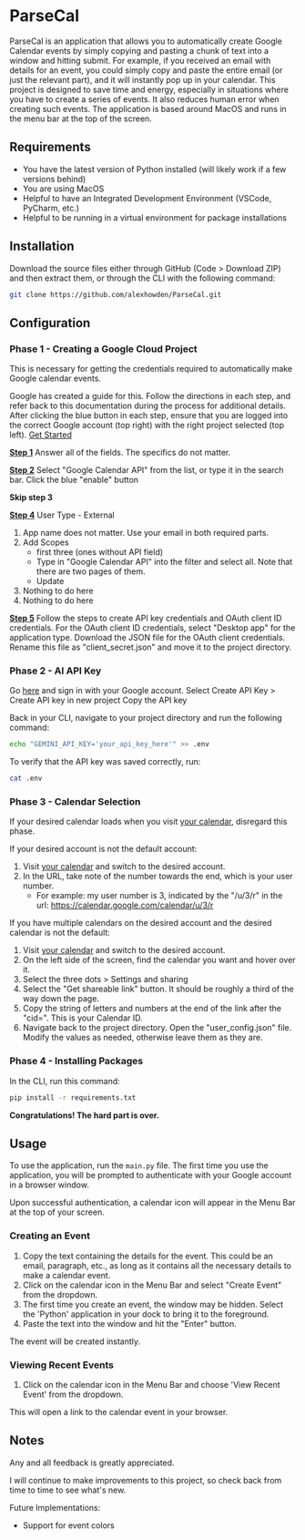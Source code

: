 # ParseCal

ParseCal is an application that allows you to automatically create Google Calendar events by simply copying and pasting a chunk of text into a window and hitting submit.
For example, if you received an email with details for an event, you could simply copy and paste the entire email (or just the relevant part), and it will instantly pop up in your calendar.
This project is designed to save time and energy, especially in situations where you have to create a series of events. It also reduces human error when creating such events.
The application is based around MacOS and runs in the menu bar at the top of the screen.

## Requirements

- You have the latest version of Python installed (will likely work if a few versions behind)
- You are using MacOS
- Helpful to have an Integrated Development Environment (VSCode, PyCharm, etc.)
- Helpful to be running in a virtual environment for package installations

## Installation

Download the source files either through GitHub (Code > Download ZIP) and then extract them,
or through the CLI with the following command:

```bash
git clone https://github.com/alexhowden/ParseCal.git
```

## Configuration

### Phase 1 - Creating a Google Cloud Project

This is necessary for getting the credentials required to automatically make Google calendar events.

Google has created a guide for this. Follow the directions in each step, and refer back to this documentation during the process for additional details.
After clicking the blue button in each step, ensure that you are logged into the correct Google account (top right) with the right project selected (top left).
[Get Started](https://developers.google.com/workspace/guides/get-started)

**[Step 1](https://developers.google.com/workspace/guides/create-project)**
Answer all of the fields. The specifics do not matter.

**[Step 2](https://developers.google.com/workspace/guides/enable-apis)**
Select "Google Calendar API" from the list, or type it in the search bar.
Click the blue "enable" button

**Skip step 3**

**[Step 4](https://developers.google.com/workspace/guides/configure-oauth-consent)**
User Type - External

1. App name does not matter. Use your email in both required parts.
2. Add Scopes
   - first three (ones without API field)
   - Type in "Google Calendar API" into the filter and select all. Note that there are two pages of them.
   - Update
3. Nothing to do here
4. Nothing to do here

**[Step 5](https://developers.google.com/workspace/guides/create-credentials)**
Follow the steps to create API key credentials and OAuth client ID credentials.
For the OAuth client ID credentials, select "Desktop app" for the application type.
Download the JSON file for the OAuth client credentials.
Rename this file as "client_secret.json" and move it to the project directory.

### Phase 2 - AI API Key

Go [here](https://aistudio.google.com/app/apikey) and sign in with your Google account.
Select Create API Key > Create API key in new project
Copy the API key

Back in your CLI, navigate to your project directory and run the following command:

```bash
echo "GEMINI_API_KEY='your_api_key_here'" >> .env
```

To verify that the API key was saved correctly, run:

```bash
cat .env
```

### Phase 3 - Calendar Selection

If your desired calendar loads when you visit [your calendar](https://calendar.google.com/calendar/), disregard this phase.

If your desired account is not the default account:

1. Visit [your calendar](https://calendar.google.com/calendar/) and switch to the desired account.
2. In the URL, take note of the number towards the end, which is your user number.
   - For example: my user number is 3, indicated by the "/u/3/r" in the url: https://calendar.google.com/calendar/u/3/r

If you have multiple calendars on the desired account and the desired calendar is not the default:

1. Visit [your calendar](https://calendar.google.com/calendar/) and switch to the desired account.
2. On the left side of the screen, find the calendar you want and hover over it.
3. Select the three dots > Settings and sharing
4. Select the "Get shareable link" button. It should be roughly a third of the way down the page.
5. Copy the string of letters and numbers at the end of the link after the "cid=". This is your Calendar ID.
6. Navigate back to the project directory. Open the "user_config.json" file. Modify the values as needed, otherwise leave them as they are.

### Phase 4 - Installing Packages

In the CLI, run this command:

```bash
pip install -r requirements.txt
```

**Congratulations! The hard part is over.**

## Usage

To use the application, run the `main.py` file. The first time you use the application, you will be prompted to authenticate with your Google account in a browser window.

Upon successful authentication, a calendar icon will appear in the Menu Bar at the top of your screen.

### Creating an Event

1. Copy the text containing the details for the event. This could be an email, paragraph, etc., as long as it contains all the necessary details to make a calendar event.
2. Click on the calendar icon in the Menu Bar and select "Create Event" from the dropdown.
3. The first time you create an event, the window may be hidden. Select the 'Python' application in your dock to bring it to the foreground.
4. Paste the text into the window and hit the "Enter" button.

The event will be created instantly.

### Viewing Recent Events

1. Click on the calendar icon in the Menu Bar and choose 'View Recent Event' from the dropdown.

This will open a link to the calendar event in your browser.

## Notes

Any and all feedback is greatly appreciated.

I will continue to make improvements to this project, so check back from time to time to see what's new.

Future Implementations:

- Support for event colors
